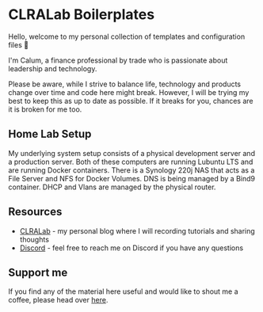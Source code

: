 # CLRALab Boilerplates

Hello, welcome to my personal collection of templates and configuration files :wave:

I'm Calum, a finance professional by trade who is passionate about leadership and technology.

Please be aware, while I strive to balance life, technology and products change over time and code here might break. 
However, I will be trying my best to keep this as up to date as possible. If it breaks for you, chances are it is broken for me too.

## Home Lab Setup

My underlying system setup consists of a physical development server and a production server.
Both of these computers are running Lubuntu LTS and are running Docker containers.
There is a Synology 220j NAS that acts as a File Server and NFS for Docker Volumes.
DNS is being managed by a Bind9 container. DHCP and Vlans are managed by the physical router.

## Resources

- <a href="https://clralab.com">CLRALab</a> - my personal blog where I will recording tutorials and sharing thoughts
- <a href="https://discord.com/invite/jYjkXZb6Sa">Discord</a> - feel free to reach me on Discord if you have any questions

## Support me

If you find any of the material here useful and would like to shout me a coffee, please head over <a href="https://buymeacoffee.com/clralab">here</a>.